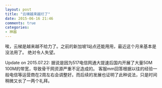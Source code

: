 ```yaml
---
layout: post
title: "云梯越来越烂了"
date: 2015-06-16 21:46
comments: true
categories:
- 神器
---
```


唉，云梯是越来越不给力了。之前的新加坡1站点还能用用，最近这个月来基本是没法用了。
绝对令人失望。


Update on 2015.07.22: 据说是因为517电信网通大提速后国内开展了大量50M 100M的带宽，导致骨干网资源严重不足造成的。
客服mm回答根据以往的经验一般电信等运营商在2周左右会调整好。而后续的发展也证明了此种说法，只是时间稍微又长了一两个礼拜。
